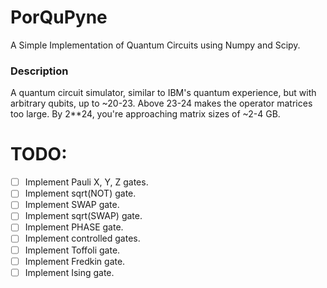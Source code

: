 # PorQuPyne
A Simple Implementation of Quantum Circuits using Numpy and Scipy.

### Description

A quantum circuit simulator, similar to IBM's quantum experience, but with arbitrary qubits, up to ~20-23. Above 23-24 makes the operator matrices too large. By 2**24, you're approaching matrix sizes of ~2-4 GB.

# TODO:
- [ ] Implement Pauli X, Y, Z gates.
- [ ] Implement sqrt(NOT) gate.
- [ ] Implement SWAP gate.
- [ ] Implement sqrt(SWAP) gate.
- [ ] Implement PHASE gate.
- [ ] Implement controlled gates.
- [ ] Implement Toffoli gate.
- [ ] Implement Fredkin gate.
- [ ] Implement Ising gate.
